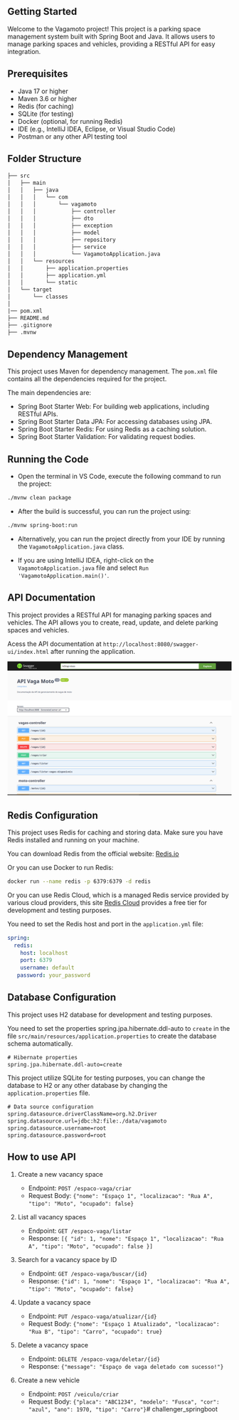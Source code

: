 ## Getting Started

Welcome to the Vagamoto project! This project is a parking space management system built with Spring Boot and Java. It allows users to manage parking spaces and vehicles, providing a RESTful API for easy integration.

## Prerequisites
- Java 17 or higher
- Maven 3.6 or higher
- Redis (for caching)
- SQLite (for testing)
- Docker (optional, for running Redis)
- IDE (e.g., IntelliJ IDEA, Eclipse, or Visual Studio Code)
- Postman or any other API testing tool


## Folder Structure

```plaintext
├── src
│   ├── main
│   │   ├── java
│   │   │   └── com
│   │   │       └── vagamoto
│   │   │           ├── controller
│   │   │           ├── dto
│   │   │           ├── exception
│   │   │           ├── model
│   │   │           ├── repository
│   │   │           ├── service
│   │   │           └── VagamotoApplication.java
│   │   └── resources
│   │       ├── application.properties
│   │       ├── application.yml
│   │       └── static
│   └── target
│       └── classes
│  
|── pom.xml
├── README.md
├── .gitignore
├── .mvnw
```


## Dependency Management

This project uses Maven for dependency management. The `pom.xml` file contains all the dependencies required for the project.

The main dependencies are:
- Spring Boot Starter Web: For building web applications, including RESTful APIs.
- Spring Boot Starter Data JPA: For accessing databases using JPA.
- Spring Boot Starter Redis: For using Redis as a caching solution.
- Spring Boot Starter Validation: For validating request bodies.

## Running the Code
- Open the terminal in VS Code, execute the following command to run the project:
```bash
./mvnw clean package
```
- After the build is successful, you can run the project using:
```bash
./mvnw spring-boot:run
```
- Alternatively, you can run the project directly from your IDE by running the `VagamotoApplication.java` class.

- If you are using IntelliJ IDEA, right-click on the `VagamotoApplication.java` file and select `Run 'VagamotoApplication.main()'`.

## API Documentation
This project provides a RESTful API for managing parking spaces and vehicles. 
The API allows you to create, read, update, and delete parking spaces and vehicles.

Acess the API documentation at `http://localhost:8080/swagger-ui/index.html` after running the application.

![alt text](.github/swagger.png)


## Redis Configuration
This project uses Redis for caching and storing data.
Make sure you have Redis installed and running on your machine.


You can download Redis from the official website: [Redis.io](https://redis.io/download)

Or you can use Docker to run Redis:

```bash
docker run --name redis -p 6379:6379 -d redis
```

Or you can use Redis Cloud, which is a managed Redis service provided by various cloud providers, this site [Redis Cloud](https://redis.com/redis-enterprise-cloud/) provides a free tier for development and testing purposes.


You need to set the Redis host and port in the `application.yml` file:

```yaml
spring:
  redis:
    host: localhost
    port: 6379
    username: default
   password: your_password
```

## Database Configuration
This project uses H2 database for development and testing purposes.

You need to set the properties spring.jpa.hibernate.ddl-auto to `create` in the file 
`src/main/resources/application.properties` to create the database schema automatically.

```properties
# Hibernate properties
spring.jpa.hibernate.ddl-auto=create
```

This project utilize SQLite for testing purposes, you can change the database to H2 or any other database by changing the `application.properties` file.

```properties
# Data source configuration
spring.datasource.driverClassName=org.h2.Driver
spring.datasource.url=jdbc:h2:file:./data/vagamoto
spring.datasource.username=root
spring.datasource.password=root
```

## How to use API

1. Create a new vacancy space
   - Endpoint: `POST /espaco-vaga/criar`
   - Request Body: `{"nome": "Espaço 1", "localizacao": "Rua A", "tipo": "Moto", "ocupado": false}`

2. List all vacancy spaces
   - Endpoint: `GET /espaco-vaga/listar`
   - Response: `[{ "id": 1, "nome": "Espaço 1", "localizacao": "Rua A", "tipo": "Moto", "ocupado": false }]`

3. Search for a vacancy space by ID
   - Endpoint: `GET /espaco-vaga/buscar/{id}`
   - Response: `{"id": 1, "nome": "Espaço 1", "localizacao": "Rua A", "tipo": "Moto", "ocupado": false}`

4. Update a vacancy space
    - Endpoint: `PUT /espaco-vaga/atualizar/{id}`
    - Request Body: `{"nome": "Espaço 1 Atualizado", "localizacao": "Rua B", "tipo": "Carro", "ocupado": true}`

5. Delete a vacancy space
    - Endpoint: `DELETE /espaco-vaga/deletar/{id}`
    - Response: `{"message": "Espaço de vaga deletado com sucesso!"}`

6. Create a new vehicle
    - Endpoint: `POST /veiculo/criar`
    - Request Body: `{"placa": "ABC1234", "modelo": "Fusca", "cor": "azul", "ano": 1970, "tipo": "Carro"}`#   c h a l l e n g e r _ s p r i n g b o o t 
 
 